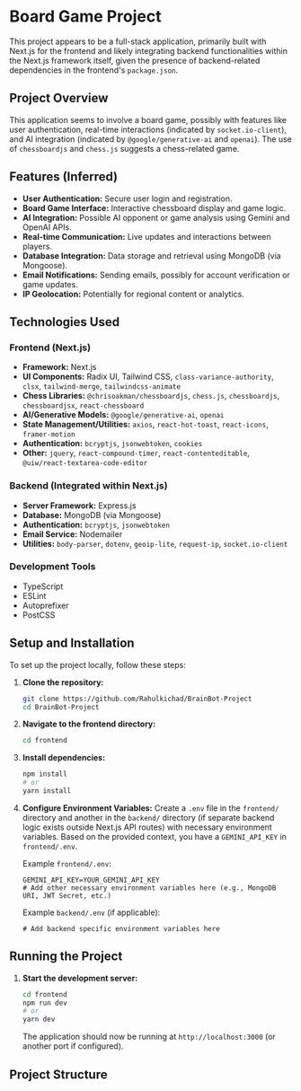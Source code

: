 # Board Game Project

This project appears to be a full-stack application, primarily built with Next.js for the frontend and likely integrating backend functionalities within the Next.js framework itself, given the presence of backend-related dependencies in the frontend's `package.json`.

## Project Overview

This application seems to involve a board game, possibly with features like user authentication, real-time interactions (indicated by `socket.io-client`), and AI integration (indicated by `@google/generative-ai` and `openai`). The use of `chessboardjs` and `chess.js` suggests a chess-related game.

## Features (Inferred)

*   **User Authentication:** Secure user login and registration.
*   **Board Game Interface:** Interactive chessboard display and game logic.
*   **AI Integration:** Possible AI opponent or game analysis using Gemini and OpenAI APIs.
*   **Real-time Communication:** Live updates and interactions between players.
*   **Database Integration:** Data storage and retrieval using MongoDB (via Mongoose).
*   **Email Notifications:** Sending emails, possibly for account verification or game updates.
*   **IP Geolocation:** Potentially for regional content or analytics.

## Technologies Used

### Frontend (Next.js)

*   **Framework:** Next.js
*   **UI Components:** Radix UI, Tailwind CSS, `class-variance-authority`, `clsx`, `tailwind-merge`, `tailwindcss-animate`
*   **Chess Libraries:** `@chrisoakman/chessboardjs`, `chess.js`, `chessboardjs`, `chessboardjsx`, `react-chessboard`
*   **AI/Generative Models:** `@google/generative-ai`, `openai`
*   **State Management/Utilities:** `axios`, `react-hot-toast`, `react-icons`, `framer-motion`
*   **Authentication:** `bcryptjs`, `jsonwebtoken`, `cookies`
*   **Other:** `jquery`, `react-compound-timer`, `react-contenteditable`, `@uiw/react-textarea-code-editor`

### Backend (Integrated within Next.js)

*   **Server Framework:** Express.js
*   **Database:** MongoDB (via Mongoose)
*   **Authentication:** `bcryptjs`, `jsonwebtoken`
*   **Email Service:** Nodemailer
*   **Utilities:** `body-parser`, `dotenv`, `geoip-lite`, `request-ip`, `socket.io-client`

### Development Tools

*   TypeScript
*   ESLint
*   Autoprefixer
*   PostCSS

## Setup and Installation

To set up the project locally, follow these steps:

1.  **Clone the repository:**
    ```bash
    git clone https://github.com/Rahulkichad/BrainBot-Project
    cd BrainBot-Project
    ```

2.  **Navigate to the frontend directory:**
    ```bash
    cd frontend
    ```

3.  **Install dependencies:**
    ```bash
    npm install
    # or
    yarn install
    ```

4.  **Configure Environment Variables:**
    Create a `.env` file in the `frontend/` directory and another in the `backend/` directory (if separate backend logic exists outside Next.js API routes) with necessary environment variables. Based on the provided context, you have a `GEMINI_API_KEY` in `frontend/.env`.

    Example `frontend/.env`:
    ```
    GEMINI_API_KEY=YOUR_GEMINI_API_KEY
    # Add other necessary environment variables here (e.g., MongoDB URI, JWT Secret, etc.)
    ```

    Example `backend/.env` (if applicable):
    ```
    # Add backend specific environment variables here
    ```

## Running the Project

1.  **Start the development server:**
    ```bash
    cd frontend
    npm run dev
    # or
    yarn dev
    ```

    The application should now be running at `http://localhost:3000` (or another port if configured).

## Project Structure
